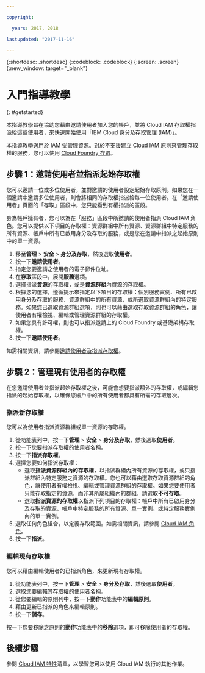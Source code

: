```yaml
---

copyright:

  years: 2017, 2018

lastupdated: "2017-11-16"

---
```


{:shortdesc: .shortdesc}
{:codeblock: .codeblock}
{:screen: .screen}
{:new_window: target="_blank"}

# 入門指導教學
{: #getstarted}

本指導教學旨在協助您藉由邀請使用者加入您的帳戶，並將 Cloud IAM 存取權指派給這些使用者，來快速開始使用「IBM Cloud 身分及存取管理 (IAM)」。

本指導教學適用於 IAM 受管理資源。對於不支援建立 Cloud IAM 原則來管理存取權的服務，您可以使用 [Cloud Foundry 存取](/docs/iam/cfaccess.html#cfaccess)。


## 步驟 1：邀請使用者並指派起始存取權

您可以邀請一位或多位使用者，並對邀請的使用者設定起始存取原則。如果您在一個邀請中邀請多位使用者，則會將相同的存取權指派給每一位使用者。在「邀請使用者」頁面的「存取」區段中，您只能看到有權指派的區段。

身為帳戶擁有者，您可以為在「服務」區段中所邀請的使用者指派 Cloud IAM 角色。您可以提供以下項目的存取權：資源群組中所有資源、資源群組中特定服務的所有資源、帳戶中所有已啟用身分及存取的服務，或是您在邀請中指派之起始原則中的單一資源。

1. 移至**管理** &gt; **安全** &gt; **身分及存取**，然後選取**使用者**。
2. 按一下**邀請使用者**。
3. 指定您要邀請之使用者的電子郵件位址。
4. 在**存取**區段中，展開**服務**選項。
5. 選擇指派**資源**的存取權，或是**資源群組**內資源的存取權。
6. 根據您的選擇，遵循提示來指定以下項目的存取權：個別服務實例、所有已啟用身分及存取的服務、資源群組中的所有資源，或所選取資源群組內的特定服務。如果您已選取資源群組選項，則也可以藉由選取存取資源群組的角色，讓使用者有權檢視、編輯或管理資源群組的存取權。
7. 如果您具有許可權，則也可以指派邀請上的 Cloud Foundry 或基礎架構存取權。
8. 按一下**邀請使用者**。

如需相關資訊，請參閱[邀請使用者及指派存取權](/docs/iam/iamuserinv.html#iamuserinv)。

## 步驟 2：管理現有使用者的存取權

在您邀請使用者並指派起始存取權之後，可能會想要指派額外的存取權，或編輯您指派的起始存取權，以確保您帳戶中的所有使用者都具有所需的存取層次。

### 指派新存取權

您可以為使用者指派資源群組或單一資源的存取權。

1. 從功能表列中，按一下**管理** &gt; **安全** &gt; **身分及存取**，然後選取**使用者**。
2. 按一下您要指派存取權的使用者名稱。
3. 按一下**指派存取權**。
4. 選擇您要如何指派存取權：
    * 選取**指派資源群組內的存取權**，以指派群組內所有資源的存取權，或只指派群組內特定服務之資源的存取權。您也可以藉由選取存取資源群組的角色，讓使用者有權檢視、編輯或管理資源群組的存取權。如果您要使用者只能存取指定的資源，而非其所屬組織內的群組，請選取**不可存取**。
    * 選取**指派資源的存取權**以指派下列項目的存取權：帳戶中所有已啟用身分及存取的資源、帳戶中特定服務的所有資源、單一實例，或特定服務實例內的單一實例。
5. 選取任何角色組合，以定義存取範圍。如需相關資訊，請參閱 [Cloud IAM 角色](/docs/iam/users_roles.html#iamusermanrol)。
6. 按一下**指派**。


### 編輯現有存取權

您可以藉由編輯使用者的已指派角色，來更新現有存取權。

1. 從功能表列中，按一下**管理** &gt; **安全** &gt; **身分及存取**，然後選取**使用者**。
2. 選取您要編輯其存取權的使用者名稱。
3. 從您要編輯的原則列中，按一下**動作**功能表中的**編輯原則**。
4. 藉由更新已指派的角色來編輯原則。
5. 按一下**儲存**。

按一下您要移除之原則的**動作**功能表中的**移除**選項，即可移除使用者的存取權。

## 後續步驟

參閱 [Cloud IAM 特性](/docs/iam/index.html#features)清單，以學習您可以使用 Cloud IAM 執行的其他作業。
